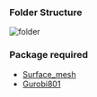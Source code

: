 ### Folder Structure

![folder](https://github.com/amomorning/semantic_body/blob/master/semantic_body/images/folder.png)



### Package required

- [Surface_mesh](http://www.labri.fr/perso/pbenard/teaching/surface_mesh/)
- [Gurobi801](http://www.gurobi.com/) 